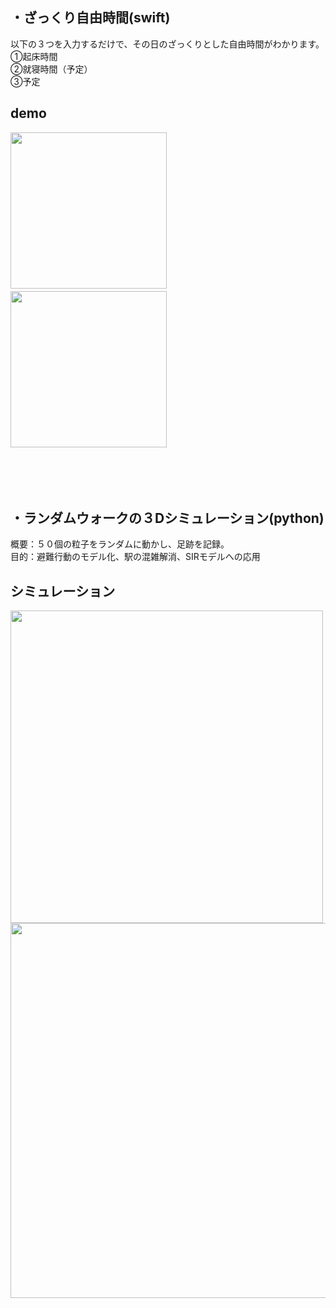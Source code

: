 ## ・ざっくり自由時間(swift)
以下の３つを入力するだけで、その日のざっくりとした自由時間がわかります。  
①起床時間  
②就寝時間（予定）  
③予定  

## demo
<img src = "https://user-images.githubusercontent.com/57177320/87248011-0b2d2a00-c492-11ea-93aa-eb86ff45013a.png" width ="250">　　　<img src = "https://user-images.githubusercontent.com/57177320/87247788-e4222880-c490-11ea-9fab-2ae31f41fec8.png" width ="250">
<br>
<br>
<br>
<br>
<br>
## ・ランダムウォークの３Dシミュレーション(python)
概要：５０個の粒子をランダムに動かし、足跡を記録。  
目的：避難行動のモデル化、駅の混雑解消、SIRモデルへの応用  

## シミュレーション
<img src = "https://user-images.githubusercontent.com/57177320/87248378-1f722680-c494-11ea-87bd-575b4006bcd3.png" width ="500">
<img src = "https://user-images.githubusercontent.com/57177320/87248448-6b24d000-c494-11ea-9568-5f73f589b7fb.png" width ="600">
